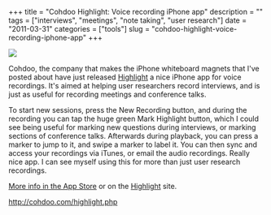+++
title = "Cohdoo Highlight: Voice recording iPhone app"
description = ""
tags = ["interviews", "meetings", "note taking", "user research"]
date = "2011-03-31"
categories = ["tools"]
slug = "cohdoo-highlight-voice-recording-iphone-app"
+++


<div class="tool-screenshot mb1"><a href="http://cohdoo.com/highlight.php"><img id="bluga-thumbnail-2677" class="bluga-thumbnail custom" src="http://media.konigi.com/bluga/
wt522fad14ed298_custom.jpg"/></a></div><p>Cohdoo, the company that makes the iPhone whiteboard magnets that I've posted about have just released <a href="http://cohdoo.com/highlight.php">Highlight</a> a nice iPhone app for voice recordings. It's aimed at helping user researchers record interviews, and is just as useful for recording meetings and conference talks.</p>

<p>To start new sessions, press the New Recording button, and during the recording you can tap the huge green Mark Highlight button, which I could see being useful for marking new questions during interviews, or marking sections of conference talks. Afterwards during playback, you can press a marker to jump to it, and swipe a marker to label it. You can then sync and access your recordings via iTunes, or email the audio recordings.  Really nice app. I can see myself using this for more than just user research recordings.</p>

<p><a href="http://itunes.apple.com/us/app/cohdoo-highlight/id422247746?mt=8&amp;ls=1">More info in the App Store</a> or on the <a href="http://cohdoo.com/highlight.php">Highlight</a> site.</p>

  
<p><a href="http://cohdoo.com/highlight.php">http://cohdoo.com/highlight.php</a></p>
      
